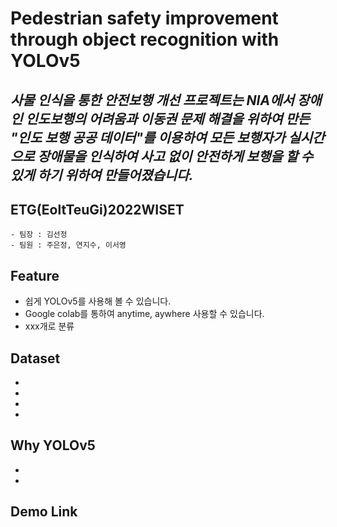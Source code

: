# **Pedestrian safety improvement through object recognition with YOLOv5**
 *사물 인식을 통한 안전보행 개선 프로젝트는 NIA에서 장애인 인도보행의 어려움과 이동권 문제 해결을 위하여 만든 "인도 보행 공공 데이터"를 이용하여 모든 보행자가 실시간으로 장애물을 인식하여 사고 없이 안전하게 보행을 할 수 있게 하기 위하여 만들어졌습니다.*
-------------------------------------------------------
## **ETG(EoltTeuGi)2022WISET**
    - 팀장 : 김선정
    - 팀원 : 주은정, 연지수, 이서영

## **Feature**
* 쉽게 YOLOv5를 사용해 볼 수 있습니다.
* Google colab를 통하여 anytime, aywhere 사용할 수 있습니다.
* xxx개로 분류

## **Dataset**
-
-
-
-

## **Why YOLOv5**
-
-

## **Demo Link** 
